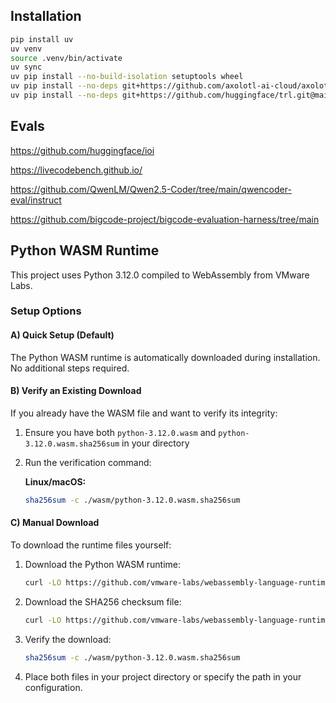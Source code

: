 ## Installation

```bash
pip install uv
uv venv
source .venv/bin/activate
uv sync
uv pip install --no-build-isolation setuptools wheel
uv pip install --no-deps git+https://github.com/axolotl-ai-cloud/axolotl.git[flash-attn,deepspeed,vllm]
uv pip install --no-deps git+https://github.com/huggingface/trl.git@main
```


## Evals

https://github.com/huggingface/ioi

https://livecodebench.github.io/

https://github.com/QwenLM/Qwen2.5-Coder/tree/main/qwencoder-eval/instruct

https://github.com/bigcode-project/bigcode-evaluation-harness/tree/main

## Python WASM Runtime

This project uses Python 3.12.0 compiled to WebAssembly from VMware Labs.

### Setup Options

#### A) Quick Setup (Default)
The Python WASM runtime is automatically downloaded during installation. No additional steps required.

#### B) Verify an Existing Download
If you already have the WASM file and want to verify its integrity:

1. Ensure you have both `python-3.12.0.wasm` and `python-3.12.0.wasm.sha256sum` in your directory
2. Run the verification command:

   **Linux/macOS:**
   ```bash
   sha256sum -c ./wasm/python-3.12.0.wasm.sha256sum
   ```

#### C) Manual Download
To download the runtime files yourself:

1. Download the Python WASM runtime:
   ```bash
   curl -LO https://github.com/vmware-labs/webassembly-language-runtimes/releases/download/python%2F3.12.0%2B20231211-040d5a6/python-3.12.0.wasm -o ./wasm/python-3.12.0.wasm
   ```

2. Download the SHA256 checksum file:
   ```bash
   curl -LO https://github.com/vmware-labs/webassembly-language-runtimes/releases/download/python%2F3.12.0%2B20231211-040d5a6/python-3.12.0.wasm.sha256sum -o ./wasm/python-3.12.0.wasm.sha256sum
   ```

3. Verify the download:
   ```bash
   sha256sum -c ./wasm/python-3.12.0.wasm.sha256sum
   ```

4. Place both files in your project directory or specify the path in your configuration.